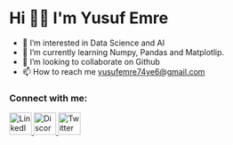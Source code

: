 <h1>Hi 👋🏻 I'm Yusuf Emre</h1>

- 👀 I’m interested in Data Science and AI
- 🌱 I’m currently learning Numpy, Pandas and Matplotlip.
- 💞️ I’m looking to collaborate on Github
- 📫 How to reach me yusufemre74ye6@gmail.com

<h3>Connect with me: </h3>
<p>
  <a href="https://www.linkedin.com/in/yusufemreyıldız">
    <img src="https://cdn-icons-png.flaticon.com/512/174/174857.png" alt="LinkedIn" width="40" height="40"/>
  </a>
  <a href="https://discord.com/invite/.ye6__">
    <img src="https://cdn-icons-png.flaticon.com/512/2111/2111370.png" alt="Discord" width="40" height="40"/>
  </a>
   <a href="https://x.com/yusufEmre6_">
    <img src="https://cdn-icons-png.flaticon.com/512/733/733579.png" alt="Twitter" width="40" height="40"/>
  </a>
</p>

<!---
yusufemre6/yusufemre6 is a ✨ special ✨ repository because its `README.md` (this file) appears on your GitHub profile.
You can click the Preview link to take a look at your changes.
--->
